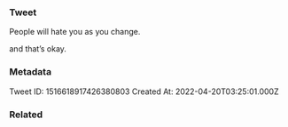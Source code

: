 ### Tweet
People will hate you as you change.

and that’s okay.

### Metadata
Tweet ID: 1516618917426380803
Created At: 2022-04-20T03:25:01.000Z

### Related

